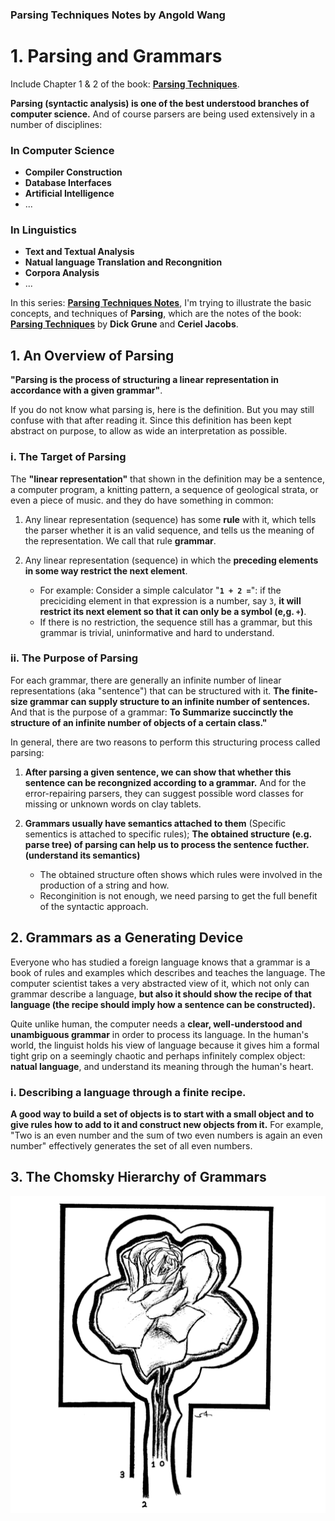 ### Parsing Techniques Notes by Angold Wang

# 1. Parsing and Grammars 

Include Chapter 1 & 2 of the book: **[Parsing Techniques](ParsingTechniques.pdf)**.

**Parsing (syntactic analysis) is one of the best understood branches of computer science.** And of course parsers are being used extensively in a number of disciplines:

### In Computer Science
* **Compiler Construction**
* **Database Interfaces**
* **Artificial Intelligence**
* ...

### In Linguistics
* **Text and Textual Analysis**
* **Natual language Translation and Recongnition**
* **Corpora Analysis**
* ...

In this series: **[Parsing Techniques Notes](https://angold4.org/cs/)**, I'm trying to illustrate the basic concepts, and techniques of **Parsing**, which are the notes of the book: **[Parsing Techniques](ParsingTechniques.pdf)** by **Dick Grune** and **Ceriel Jacobs**.

## 1. An Overview of Parsing
**"Parsing is the process of structuring a linear representation in accordance with a given grammar"**.

If you do not know what parsing is, here is the definition. But you may still confuse with that after reading it. Since this definition has been kept abstract on purpose, to allow as wide an interpretation as possible.

### i. The Target of Parsing

The **"linear representation"** that shown in the definition may be a sentence, a computer program, a knitting pattern, a sequence of geological strata, or even a piece of music. and they do have something in common: 

1. Any linear representation (sequence) has some **rule** with it, which tells the parser whether it is an valid sequence, and tells us the meaning of the representation. We call that rule **grammar**.

2. Any linear representation (sequence) in which the **preceding elements in some way restrict the next element**.
    * For example: Consider a simple calculator "**`1 + 2 =`**": if the preciciding element in that expression is a number, say `3`, **it will restrict its next element so that it can only be a symbol (e,g. `+`)**.
    * If there is no restriction, the sequence still has a grammar, but this grammar is trivial, uninformative and hard to understand.

### ii. The Purpose of Parsing

For each grammar, there are generally an infinite number of linear representations (aka "sentence") that can be structured with it. **The finite-size grammar can supply structure to an infinite number of sentences.** And that is the purpose of a grammar: **To Summarize succinctly the structure of an infinite number of objects of a certain class."**

In general, there are two reasons to perform this structuring process called parsing:

1. **After parsing a given sentence, we can show that whether this sentence can be recongnized according to a grammar.** And for the error-repairing parsers, they can suggest possible word classes for missing or unknown words on clay tablets.

2. **Grammars usually have semantics attached to them** (Specific sementics is attached to specific rules); **The obtained structure (e.g. parse tree) of parsing can help us to process the sentence fucther. (understand its semantics)**
    * The obtained structure often shows which rules were involved in the production of a string and how.
    * Reconginition is not enough, we need parsing to get the full benefit of the syntactic approach.

## 2. Grammars as a Generating Device

Everyone who has studied a foreign language knows that a grammar is a book of rules and examples which describes and teaches the language. The computer scientist takes a very abstracted view of it, which not only can grammar describe a language, **but also it should show the recipe of that language (the recipe should imply how a sentence can be constructed).**

Quite unlike human, the computer needs a **clear, well-understood and unambiguous grammar** in order to process its language. In the human's world, the linguist holds his view of language because it gives him a formal tight grip on a seemingly chaotic and perhaps infinitely complex object: **natual language**, and understand its meaning through the human's heart.


### i. Describing a language through a finite recipe.

**A good way to build a set of objects is to start with a small object and to give rules how to add to it and construct new objects from it.** For example, "Two is an even number and the sum of two even numbers is again an even number" effectively generates the set of all even numbers. 


## 3. The Chomsky Hierarchy of Grammars

![30grammar](Sources/30grammar.png)




